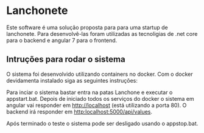 # Lanchonete

Este software é uma solução proposta para para uma startup de lanchonete. Para desenvolvê-las foram utilizadas as tecnoligias de .net core para o backend e angular 7 para o frontend.

## Intruções para rodar o sistema

O sistema foi desenvolvido utilizando containers no docker. Com o docker devidamenta instalado siga as seguintes instruções:

Para inciar o sistema bastar entra na patas Lanchone e executar o appstart.bat. Depois de iniciado todos os serviços do docker o sistema em angular vai responder em [http://localhost](http://localhost) (está utilizando a porta 80). O backend irá responder em [http:localhost:5000/api/values](http:localhost:5000/api/values).

Após terminado o teste o sistema pode ser desligado usando o appstop.bat.


